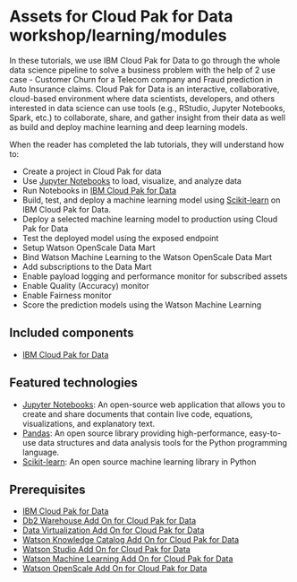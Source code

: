 # Assets for Cloud Pak for Data workshop/learning/modules

In these tutorials, we use IBM Cloud Pak for Data to go through the whole data science pipeline to solve a business problem with the help of 2 use case - Customer Churn for a Telecom company and Fraud prediction in Auto Insurance claims. Cloud Pak for Data is an interactive, collaborative, cloud-based environment where data scientists, developers, and others interested in data science can use tools (e.g., RStudio, Jupyter Notebooks, Spark, etc.) to collaborate, share, and gather insight from their data as well as build and deploy machine learning and deep learning models.

When the reader has completed the lab tutorials, they will understand how to:

* Create a project in Cloud Pak for data
* Use [Jupyter Notebooks](https://jupyter.org/) to load, visualize, and analyze data
* Run Notebooks in [IBM Cloud Pak for Data](https://www.ibm.com/analytics/cloud-pak-for-data)
* Build, test, and deploy a machine learning model using [Scikit-learn](https://scikit-learn.org/stable/) on IBM Cloud Pak for Data.
* Deploy a selected machine learning model to production using Cloud Pak for Data
* Test the deployed model using the exposed endpoint
* Setup Watson OpenScale Data Mart
* Bind Watson Machine Learning to the Watson OpenScale Data Mart
* Add subscriptions to the Data Mart
* Enable payload logging and performance monitor for subscribed assets
* Enable Quality (Accuracy) monitor
* Enable Fairness monitor
* Score the prediction models using the Watson Machine Learning


## Included components

* [IBM Cloud Pak for Data](https://www.ibm.com/products/cloud-pak-for-data)

## Featured technologies

* [Jupyter Notebooks](https://jupyter.org/): An open-source web application that allows you to create and share documents that contain live code, equations, visualizations, and explanatory text.
* [Pandas](https://pandas.pydata.org/):  An open source library providing high-performance, easy-to-use data structures and data analysis tools for the Python programming language.
* [Scikit-learn](https://scikit-learn.org/stable/): An open source machine learning library in Python

## Prerequisites

* [IBM Cloud Pak for Data](https://www.ibm.com/analytics/cloud-pak-for-data)
* [Db2 Warehouse Add On for Cloud Pak for Data](https://www.ibm.com/docs/en/cloud-paks/cp-data/4.0?topic=services-db2-warehouse)
* [Data Virtualization Add On for Cloud Pak for Data](https://www.ibm.com/docs/en/cloud-paks/cp-data/4.0?topic=services-data-virtualization)
* [Watson Knowledge Catalog Add On for Cloud Pak for Data](https://www.ibm.com/docs/en/cloud-paks/cp-data/4.0?topic=services-watson-knowledge-catalog)
* [Watson Studio Add On for Cloud Pak for Data](https://www.ibm.com/docs/en/cloud-paks/cp-data/4.0?topic=services-watson-studio)
* [Watson Machine Learning Add On for Cloud Pak for Data](https://www.ibm.com/docs/en/cloud-paks/cp-data/4.0?topic=services-watson-machine-learning)
* [Watson OpenScale Add On for Cloud Pak for Data](https://www.ibm.com/docs/en/cloud-paks/cp-data/4.0?topic=services-watson-openscale)

